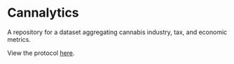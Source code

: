 # Cannalytics
A repository for a dataset aggregating cannabis industry, tax, and economic metrics. 

View the protocol [here]([(https://rural-army-c32.notion.site/Washington-State-Cannalytics-e77c8b37854742368dd4a2b3cd89b29c)]).

